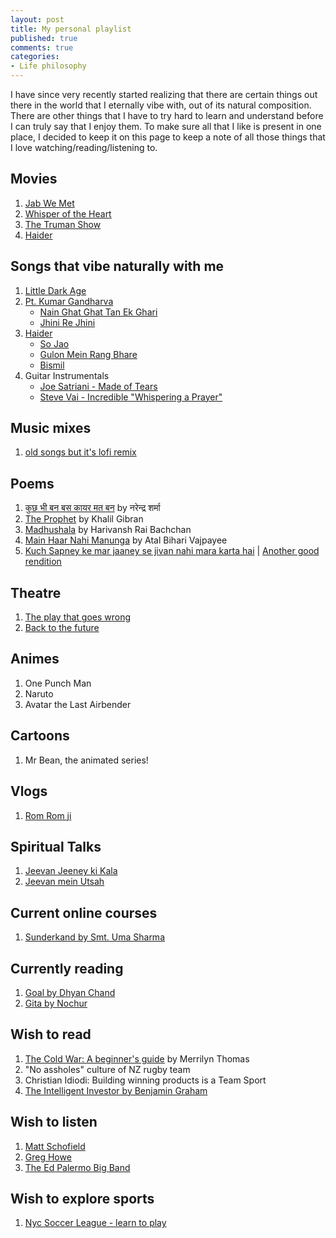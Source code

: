 ```yaml
---
layout: post
title: My personal playlist
published: true
comments: true
categories:
- Life philosophy
---
```


I have since very recently started realizing that there are certain things out there in the world that I eternally vibe with, out of its natural composition. There are other things that I have to try hard to learn and understand before I can truly say that I enjoy them. To make sure all that I like is present in one place, I decided to keep it on this page to keep a note of all those things that I love watching/reading/listening to. 

## Movies
1. [Jab We Met](https://www.imdb.com/title/tt1093370/)
2. [Whisper of the Heart](https://www.imdb.com/title/tt0113824/)
3. [The Truman Show](https://www.imdb.com/title/tt0120382/)
4. [Haider](https://www.imdb.com/title/tt3390572/)

## Songs that vibe naturally with me
1. [Little Dark Age](https://music.youtube.com/watch?v=ETEg-SB01QY&si=m2pNNlSB0dmkBMG4)
2. [Pt. Kumar Gandharva](https://en.wikipedia.org/wiki/Kumar_Gandharva)
   - [Nain Ghat Ghat Tan Ek Ghari](https://music.youtube.com/watch?v=AUFzPlBasio&si=Il5JnXQg8sMJMvaw)
   - [Jhini Re Jhini](https://youtu.be/nkPftO3O730)
3. [Haider](https://www.imdb.com/title/tt3390572/)
   - [So Jao](https://youtu.be/H-km32aDmxY)
   - [Gulon Mein Rang Bhare](https://www.youtube.com/watch?v=KNQ7ElKRtAs&pp=ygUMaGFpZGVyIHNvbmdz)
   - [Bismil](https://youtu.be/p6ZxI5_A69M)
4. Guitar Instrumentals
   - [Joe Satriani - Made of Tears](https://www.youtube.com/watch?v=M4lsB-B1O7U)
   - [Steve Vai - Incredible "Whispering a Prayer"](https://youtu.be/ZWRySOtRuiQ?si=wnKGqIBc12moHIzF)

## Music mixes
1. [old songs but it's lofi remix](https://youtu.be/BrnDlRmW5hs?si=2jecTT1rNKj3_gPy)

## Poems
1. [कुछ भी बन बस कायर मत बन](http://kavitakosh.org/kk/%E0%A4%95%E0%A5%81%E0%A4%9B_%E0%A4%AD%E0%A5%80_%E0%A4%AC%E0%A4%A8_%E0%A4%AC%E0%A4%B8_%E0%A4%95%E0%A4%BE%E0%A4%AF%E0%A4%B0_%E0%A4%AE%E0%A4%A4_%E0%A4%AC%E0%A4%A8_/_%E0%A4%A8%E0%A4%B0%E0%A5%87%E0%A4%A8%E0%A5%8D%E0%A4%A6%E0%A5%8D%E0%A4%B0_%E0%A4%B6%E0%A4%B0%E0%A5%8D%E0%A4%AE%E0%A4%BE) by नरेन्द्र शर्मा
2. [The Prophet](https://en.wikipedia.org/wiki/The_Prophet_(book)) by Khalil Gibran
3. [Madhushala](https://youtu.be/0nsWU-4R3mw) by Harivansh Rai Bachchan
4. [Main Haar Nahi Manunga](https://youtu.be/5QMEmtC7G20) by Atal Bihari Vajpayee
5. [Kuch Sapney ke mar jaaney se jivan nahi mara karta hai](https://youtu.be/hl9Ppi_d5cc) | [Another good rendition](https://youtu.be/mH1BHikh2GM)

## Theatre
1. [The play that goes wrong](https://www.newyorktheatreguide.com/show/14790-the-play-that-goes-wrong-tickets)
2. [Back to the future](https://www.newyorktheatreguide.com/show/26018-back-to-the-future-tickets)

## Animes
1. One Punch Man
2. Naruto
3. Avatar the Last Airbender

## Cartoons
1. Mr Bean, the animated series!

## Vlogs
1. [Rom Rom ji](https://youtube.com/@romromji?si=Ldi1Q9SL3XobIPG6)

## Spiritual Talks
1. [Jeevan Jeeney ki Kala](https://youtu.be/mVBl__RbDsI)
2. [Jeevan mein Utsah](https://youtu.be/JnGvHt4aorY)

## Current online courses
1. [Sunderkand by Smt. Uma Sharma](https://youtu.be/QZoJ5rbu65E)

## Currently reading
1. [Goal by Dhyan Chand](http://bharatiyahockey.org/granthalaya/goal/)
2. [Gita by Nochur](https://voiceofrishis.myshopify.com/products/srimad-bhagavad-gita-elixir-of-eternal-wisdom-paperback)

## Wish to read
1. [The Cold War: A beginner's guide](https://archive.org/details/coldwarbeginners0000thom) by Merrilyn Thomas
2. "No assholes" culture of NZ rugby team
3. Christian Idiodi: Building winning products is a Team Sport
4. [The Intelligent Investor by Benjamin Graham](https://www.goodreads.com/book/show/106835.The_Intelligent_Investor)

## Wish to listen
1. [Matt Schofield](https://music.youtube.com/channel/UCJa1nIOOZ4HVM5v5ptCZAVw?si=anvwftx_RSbgz0kn)
2. [Greg Howe](https://music.youtube.com/channel/UCrLnkg-SiP0WpZrt1CZpTLA?si=hbhybO7SAW6Adb3v)
3. [The Ed Palermo Big Band](https://music.youtube.com/channel/UCxptQ3TtgatX4DnVUWeCZ5A?si=HFnzb83dcvqdS8Et)

## Wish to explore sports
1. [Nyc Soccer League - learn to play](https://www.betterplayer.com/)
